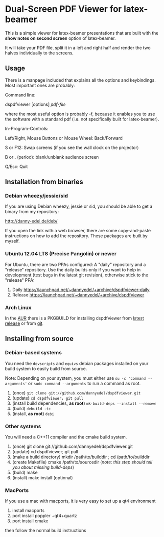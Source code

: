 #  Dual-Screen PDF Viewer for latex-beamer

This is a simple viewer for latex-beamer presentations that are built
with the **show notes on second screen** option of latex-beamer.

It will take your PDF file, split it in a left and right half and
render the two halves individually to the screens.

## Usage
There is a manpage included that explains all the options and keybindings. Most important ones are probably:

Command line:

dspdfviewer [options] *pdf-file*

where the most useful option is probably -f, because it enables you to use the software with a standard pdf (i.e. not specifically built for latex-beamer).

In-Program-Controls:

Left/Right, Mouse Buttons or Mouse Wheel: Back/Forward

S or F12: Swap screens (if you see the wall clock on the projector)

B or . (period): blank/unblank audience screen

Q/Esc: Quit

## Installation from binaries
### Debian wheezy/jessie/sid
If you are using Debian wheezy, jessie or sid, you should be able to
get a binary from my repository:

http://danny-edel.de/deb/

If you open the link with a web browser, there are some copy-and-paste
instructions on how to add the repository. These packages are built by myself.

### Ubuntu 12.04 LTS (Precise Pangolin) or newer

For Ubuntu, there are two PPAs configured:
A "daily" repository and a "release" repository. Use the daily builds only
if you want to help in development (test bugs in the latest git revision),
otherwise stick to the "release" PPA:

1. Daily
   https://launchpad.net/~dannyedel/+archive/dspdfviewer-daily
2. Release
   https://launchpad.net/~dannyedel/+archive/dspdfviewer

### Arch Linux
In the [AUR](https://wiki.archlinux.org/index.php/Arch_User_Repository) there is
a PKGBUILD for installing dspdfviewer from
[latest release](https://aur.archlinux.org/packages/dspdfviewer/) or from
[git](https://aur.archlinux.org/packages/dspdfviewer-git/).


## Installing from source

### Debian-based systems
You need the `devscripts` and `equivs` debian packages installed
on your build system to easily build from source.

Note: Depending on your system, you must either use
`su -c 'command --arguments'` or `sudo command --arguments`
to run a command as root.

1. (once)
   `git clone git://github.com/dannyedel/dspdfviewer.git`
2. (update)
   `cd dspdfviewer; git pull`
3. (install build dependencies, **as root**)
   `mk-build-deps --install --remove`
4. (build)
   `debuild -tc`
5. (install, **as root**)
   `debi`

### Other systems
You will need a C++11 compiler and the cmake build system.

1. (once)
   git clone git://github.com/dannyedel/dspdfviewer.git
2. (update)
   cd dspdfviewer; git pull
3. (make a build directory)
   mkdir /path/to/builddir ; cd /path/to/builddir
4. (create Makefile)
   cmake /path/to/sourcedir
   (*note: this step should tell you about missing build-deps*)
5. (build)
   make
6. (install)
   make install
   (optional)

### MacPorts
If you use a mac with macports, it is very easy to set up a qt4 environment

1. install macports
2. port install poppler +qt4+quartz
3. port install cmake

then follow the normal build instructions
